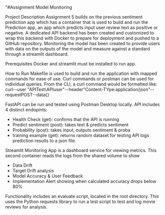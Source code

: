"#Assignment Model Monitoring

Project Description
Assignment 5 builds on the previous sentiment prediction app which has a container that is used to build and run the Prediction app, an app which predicts input user review text as positive
or negative. A dedicated API backend has been created and customized to wrap this backend with Docker to prepare for 
deployment and pushed to a GitHub repository. Monitoring the model has been created to provide users with data on the
outputs of the model and measure against a standard through a streamlit dashboard.

Prerequisites
Docker and streamlit must be installed to run app.

How to Run
Makefile is used to build and run the application with mapped commands for ease of use.
Curl commands or postman can be used for individual queries.
From the CLI, a curl command would be formatted like:
curl--user "APITest\APIuser"--header"Content-TYpe:application/json"--requestPOST--data{}

FastAPI can be run and tested using Postman Desktop locally. 
API includes 4 distinct endopints:
- Health Check (get): confirms that the API is running
- Predict sentiment (post): takes text & predicts sentiment
- Probability (post): takes input, outputs sentiment & proba
- training example (get): returns random dataset for testing
API logs prediction results to a json file.

Streamlit Monitoring App is a dashboard service for viewing metrics.
This second container reads the logs from the shared volume to show
- Data Drift
- Target Drift analysis
- Model Accuracy & User Feedback
- Implementation Alert showing when calculated accuracy drops below 80%

Functionality includes an evaluate script, located in the root directory.
This uses the Python requests library to run a test script to test and log 
movie reviews for analysis.

